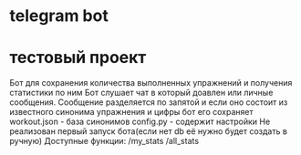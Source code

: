 # telegram bot
# тестовый проект
Бот для сохранения количества выполненных упражнений и получения статистики по ним
Бот слушает чат в который доавлен или личные сообщения.
Сообщение разделяется по запятой и если оно состоит из известного синонима упражнения и цифры бот его сохраняет
workout.json - база синонимов
config.py - содержит настройки
Не реализован первый запуск бота(если нет db её нужно будет создать в ручную)
Доступные функции:
/my_stats
/all_stats

